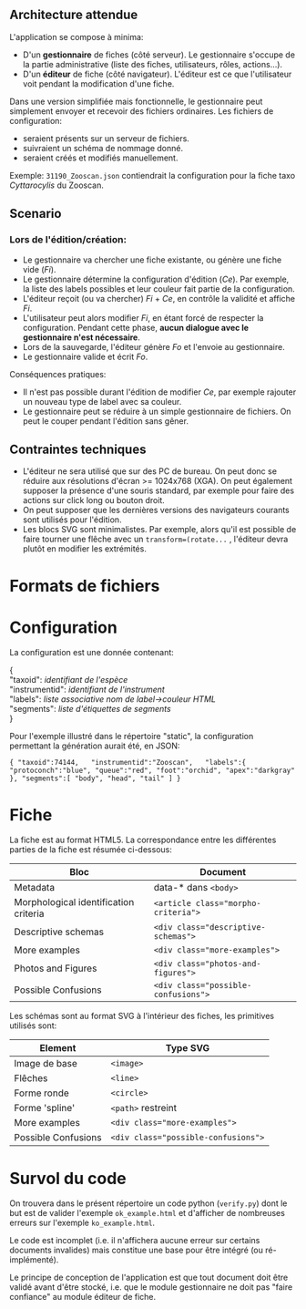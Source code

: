 ## Architecture attendue

L'application se compose à minima:

- D'un **gestionnaire** de fiches (côté serveur). Le gestionnaire s'occupe de la partie administrative (liste des
  fiches, utilisateurs, rôles, actions...).
- D'un **éditeur** de fiche (côté navigateur). L'éditeur est ce que l'utilisateur voit pendant la modification d'une
  fiche.

Dans une version simplifiée mais fonctionnelle, le gestionnaire peut simplement envoyer et recevoir des fichiers
ordinaires. Les fichiers de configuration:

- seraient présents sur un serveur de fichiers.
- suivraient un schéma de nommage donné.
- seraient créés et modifiés manuellement.

Exemple: `31190_Zooscan.json` contiendrait la configuration pour la fiche taxo _Cyttarocylis_ du Zooscan.

## Scenario

### Lors de l'édition/création:

- Le gestionnaire va chercher une fiche existante, ou génère une fiche vide (*Fi*).
- Le gestionnaire détermine la configuration d'édition (*Ce*). Par exemple, la liste des labels possibles et leur
  couleur fait partie de la configuration.
- L'éditeur reçoit (ou va chercher) *Fi* + *Ce*, en contrôle la validité et affiche *Fi*.
- L'utilisateur peut alors modifier *Fi*, en étant forcé de respecter la configuration. Pendant cette phase, **aucun
  dialogue avec le gestionnaire n'est nécessaire**.
- Lors de la sauvegarde, l'éditeur génère *Fo* et l'envoie au gestionnaire.
- Le gestionnaire valide et écrit *Fo*.

Conséquences pratiques:

- Il n'est pas possible durant l'édition de modifier *Ce*, par exemple rajouter un nouveau type de label avec sa
  couleur.
- Le gestionnaire peut se réduire à un simple gestionnaire de fichiers. On peut le couper pendant l'édition sans gêner.

## Contraintes techniques

- L'éditeur ne sera utilisé que sur des PC de bureau. On peut donc se réduire aux résolutions d'écran >= 1024x768 (XGA).
  On peut également supposer la présence d'une souris standard, par exemple pour faire des actions sur click long ou
  bouton droit.
- On peut supposer que les dernières versions des navigateurs courants sont utilisés pour l'édition.
- Les blocs SVG sont minimalistes. Par exemple, alors qu'il est possible de faire tourner une flêche avec
  un `transform=(rotate...` , l'éditeur devra plutôt en modifier les extrémités.

# Formats de fichiers

# Configuration

La configuration est une donnée contenant:

{  
"taxoid": _identifiant de l'espèce_  
"instrumentid": _identifiant de l'instrument_  
"labels": _liste associative nom de label->couleur HTML_  
"segments": _liste d'étiquettes de segments_  
}

Pour l'exemple illustré dans le répertoire "static", la configuration permettant la génération aurait été, en JSON:

`{ "taxoid":74144,  
"instrumentid":"Zooscan",  
"labels":{
"protoconch":"blue",
"queue":"red",
"foot":"orchid",
"apex":"darkgray"
},
"segments":[
"body",
"head",
"tail"
]
}`

# Fiche

La fiche est au format HTML5. La correspondance entre les différentes parties de la fiche est résumée ci-dessous:

| Bloc                                  | Document                            |
|---------------------------------------|-------------------------------------|
| Metadata                              | data-* dans `<body>`                |
| Morphological identification criteria | `<article class="morpho-criteria">` |
| Descriptive schemas                   | `<div class="descriptive-schemas">` |
| More examples                         | `<div class="more-examples">`       |
| Photos and Figures                    | `<div class="photos-and-figures">`  |
| Possible Confusions                   | `<div class="possible-confusions">`   |

Les schémas sont au format SVG à l'intérieur des fiches, les primitives utilisés sont:

| Element             | Type SVG                          | 
|---------------------|-----------------------------------|
| Image de base       | `<image>`                         |
| Flêches             | `<line>`                          |
| Forme ronde         | `<circle>`                        |
| Forme 'spline'      | `<path>` restreint                |
| More examples       | `<div class="more-examples">`     |
| Possible Confusions | `<div class="possible-confusions">` |

# Survol du code

On trouvera dans le présent répertoire un code python (`verify.py`) dont le but est de valider
l'exemple `ok_example.html` et d'afficher de nombreuses erreurs sur l'exemple `ko_example.html`.

Le code est incomplet (i.e. il n'affichera aucune erreur sur certains documents invalides) mais constitue une base pour
être intégré (ou ré-implémenté).

Le principe de conception de l'application est que tout document doit être validé avant d'être stocké, i.e. que le
module gestionnaire ne doit pas "faire confiance" au module éditeur de fiche.  
